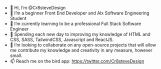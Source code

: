- 👋 Hi, I’m @Cr8steveDesign
- 👀 I’m a beginner Front End Developer and Alx Software Engineering Student
- 🌱 I’m currently learning to be a professional Full Stack Software Engineer 
- 🎢 Spending each new day to improving my knowledge of HTML and CSS, SASS, TailwindCSS, Javascript and ReactJS. 
- 💞️ I’m looking to collaborate on any open-source projects that will allow me contribute my knowledge and creativity in any measure, however small.
- 📫 Reach me on the bird app: https://twitter.com/Cr8steveDesign


